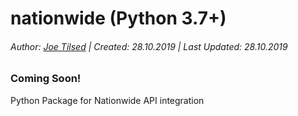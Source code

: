 # nationwide (Python 3.7+)
###### Author: [Joe Tilsed](http://linkedin.com/in/joetilsed) | Created: 28.10.2019 | Last Updated: 28.10.2019

### Coming Soon!
Python Package for Nationwide API integration
